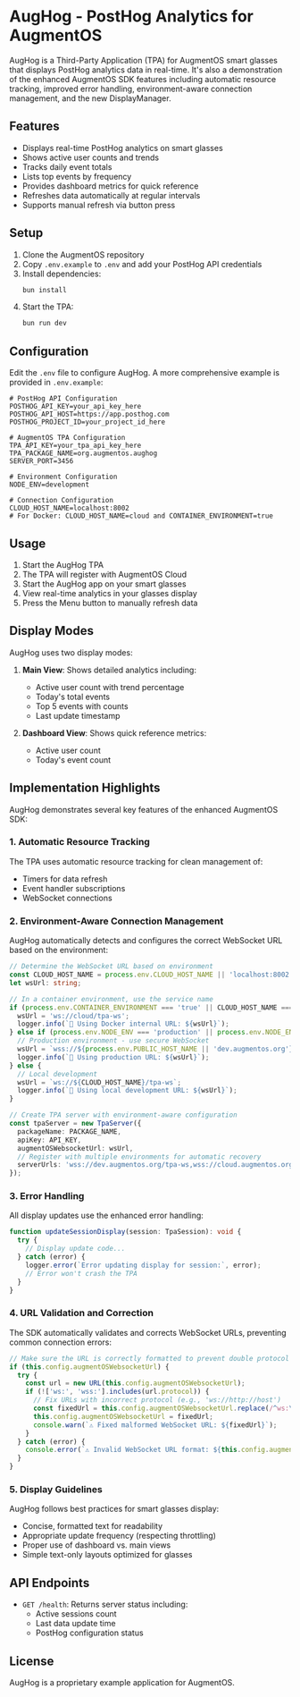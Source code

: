 # AugHog - PostHog Analytics for AugmentOS

AugHog is a Third-Party Application (TPA) for AugmentOS smart glasses that displays PostHog analytics data in real-time. It's also a demonstration of the enhanced AugmentOS SDK features including automatic resource tracking, improved error handling, environment-aware connection management, and the new DisplayManager.

## Features

- Displays real-time PostHog analytics on smart glasses
- Shows active user counts and trends
- Tracks daily event totals
- Lists top events by frequency
- Provides dashboard metrics for quick reference
- Refreshes data automatically at regular intervals
- Supports manual refresh via button press

## Setup

1. Clone the AugmentOS repository
2. Copy `.env.example` to `.env` and add your PostHog API credentials
3. Install dependencies:
   ```bash
   bun install
   ```
4. Start the TPA:
   ```bash
   bun run dev
   ```

## Configuration

Edit the `.env` file to configure AugHog. A more comprehensive example is provided in `.env.example`:

```
# PostHog API Configuration
POSTHOG_API_KEY=your_api_key_here
POSTHOG_API_HOST=https://app.posthog.com
POSTHOG_PROJECT_ID=your_project_id_here

# AugmentOS TPA Configuration
TPA_API_KEY=your_tpa_api_key_here
TPA_PACKAGE_NAME=org.augmentos.aughog
SERVER_PORT=3456

# Environment Configuration
NODE_ENV=development

# Connection Configuration
CLOUD_HOST_NAME=localhost:8002
# For Docker: CLOUD_HOST_NAME=cloud and CONTAINER_ENVIRONMENT=true
```

## Usage

1. Start the AugHog TPA
2. The TPA will register with AugmentOS Cloud
3. Start the AugHog app on your smart glasses
4. View real-time analytics in your glasses display
5. Press the Menu button to manually refresh data

## Display Modes

AugHog uses two display modes:

1. **Main View**: Shows detailed analytics including:
   - Active user count with trend percentage
   - Today's total events
   - Top 5 events with counts
   - Last update timestamp

2. **Dashboard View**: Shows quick reference metrics:
   - Active user count
   - Today's event count

## Implementation Highlights

AugHog demonstrates several key features of the enhanced AugmentOS SDK:

### 1. Automatic Resource Tracking

The TPA uses automatic resource tracking for clean management of:
- Timers for data refresh
- Event handler subscriptions
- WebSocket connections

### 2. Environment-Aware Connection Management

AugHog automatically detects and configures the correct WebSocket URL based on the environment:

```typescript
// Determine the WebSocket URL based on environment
const CLOUD_HOST_NAME = process.env.CLOUD_HOST_NAME || 'localhost:8002';
let wsUrl: string;

// In a container environment, use the service name
if (process.env.CONTAINER_ENVIRONMENT === 'true' || CLOUD_HOST_NAME === 'cloud') {
  wsUrl = 'ws://cloud/tpa-ws';
  logger.info(`🔌 Using Docker internal URL: ${wsUrl}`);
} else if (process.env.NODE_ENV === 'production' || process.env.NODE_ENV === 'staging') {
  // Production environment - use secure WebSocket
  wsUrl = `wss://${process.env.PUBLIC_HOST_NAME || 'dev.augmentos.org'}/tpa-ws`;
  logger.info(`🔌 Using production URL: ${wsUrl}`);
} else {
  // Local development
  wsUrl = `ws://${CLOUD_HOST_NAME}/tpa-ws`;
  logger.info(`🔌 Using local development URL: ${wsUrl}`);
}

// Create TPA server with environment-aware configuration
const tpaServer = new TpaServer({
  packageName: PACKAGE_NAME,
  apiKey: API_KEY,
  augmentOSWebsocketUrl: wsUrl,
  // Register with multiple environments for automatic recovery
  serverUrls: 'wss://dev.augmentos.org/tpa-ws,wss://cloud.augmentos.org/tpa-ws'
});
```

### 3. Error Handling

All display updates use the enhanced error handling:

```typescript
function updateSessionDisplay(session: TpaSession): void {
  try {
    // Display update code...
  } catch (error) {
    logger.error(`Error updating display for session:`, error);
    // Error won't crash the TPA
  }
}
```

### 4. URL Validation and Correction

The SDK automatically validates and corrects WebSocket URLs, preventing common connection errors:

```typescript
// Make sure the URL is correctly formatted to prevent double protocol issues
if (this.config.augmentOSWebsocketUrl) {
  try {
    const url = new URL(this.config.augmentOSWebsocketUrl);
    if (!['ws:', 'wss:'].includes(url.protocol)) {
      // Fix URLs with incorrect protocol (e.g., 'ws://http://host')
      const fixedUrl = this.config.augmentOSWebsocketUrl.replace(/^ws:\/\/http:\/\//, 'ws://');
      this.config.augmentOSWebsocketUrl = fixedUrl;
      console.warn(`⚠️ Fixed malformed WebSocket URL: ${fixedUrl}`);
    }
  } catch (error) {
    console.error(`⚠️ Invalid WebSocket URL format: ${this.config.augmentOSWebsocketUrl}`);
  }
}
```

### 5. Display Guidelines

AugHog follows best practices for smart glasses display:
- Concise, formatted text for readability
- Appropriate update frequency (respecting throttling)
- Proper use of dashboard vs. main views
- Simple text-only layouts optimized for glasses

## API Endpoints

- `GET /health`: Returns server status including:
  - Active sessions count
  - Last data update time
  - PostHog configuration status

## License

AugHog is a proprietary example application for AugmentOS.